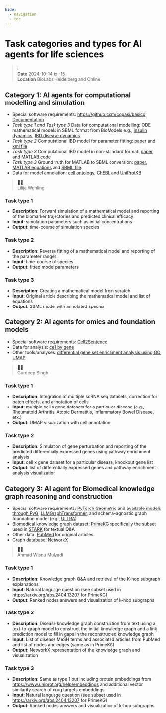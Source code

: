 ```yaml
---
hide:
  - navigation
  - toc
---
```


# <font color=black>Task categories and types for AI agents for life sciences</font>
> <font color=black>ℹ️</font><br>
> **Date** 2024-10-14 to -15<br>
> **Location** BioLabs Heidelberg and Online<br>

## Category 1: AI agents for computational modelling and simulation
- Special software requirements: https://github.com/copasi/basico [Documentation](https://basico.readthedocs.io/en/latest/index.html)  
- *Task type 1 and Task type 3* Data for computational modelling: ODE mathematical models in SBML format from BioModels e.g., [insulin dynamics](https://www.ebi.ac.uk/biomodels/BIOMD0000000482), [IBD disease dynamics](https://www.ebi.ac.uk/biomodels/BIOMD0000000535)
- *Task type 2* Computational IBD model for parameter fitting: [paper](https://ascpt.onlinelibrary.wiley.com/doi/10.1111/cts.12849) and [xml file](https://ascpt.onlinelibrary.wiley.com/action/downloadSupplement?doi=10.1111%2Fcts.12849&file=cts12849-sup-0004-Supinfo.zip)
- *Task type 3* Computational IBD model in non-standard format: [paper](https://ascpt.onlinelibrary.wiley.com/doi/10.1002/psp4.12932) and [MATLAB code](https://zenodo.org/records/7574219#.Y9LLJOLMKwo) 
- *Task type 3* Ground truth for MATLAB to SBML conversion: [paper](https://ascpt.onlinelibrary.wiley.com/doi/10.1002/psp4.12749), [MATLAB equations](https://ascpt.onlinelibrary.wiley.com/action/downloadSupplement?doi=10.1002%2Fpsp4.12749&file=psp412749-sup-0002-Supinfo.zip) and [SBML file](./Gadkar21_mod.xml).
- Data for model annotation: [cell ontology](https://bioportal.bioontology.org/ontologies/CL), [ChEBI](https://www.ebi.ac.uk/chebi/aboutChebiForward.do), and [UniProtKB](https://www.uniprot.org/)

> <font color=black>🧑‍🏫</font><br>
> Lilija Wehling

### Task type 1
- **Description**: Forward simulation of a mathematical model and reporting of the biomarker trajectories and predicted clinical efficacy
- **Input**: simulation parameters such as initial concentrations
- **Output**: time-course of simulation species

### Task type 2
- **Description**: Reverse fitting of a mathematical model and reporting of the parameter ranges
- **Input**: time-course of species
- **Output**: fitted model parameters

### Task type 3
- **Description**: Creating a mathematical model from scratch
- **Input**: Original article describing the mathematical model and list of equations
- **Output**: SBML model with annotated species

## Category 2: AI agents for omics and foundation models
- Special software requirements: [Cell2Sentence](https://www.biorxiv.org/content/10.1101/2023.09.11.557287v3.full)
- Data for analysis: [cell by gene](https://cellxgene.cziscience.com/)
- Other tools/analyses: [differential gene set enrichment analysis using GO](https://amigo.geneontology.org/amigo), [UMAP](https://docs.rapids.ai/api/cuml/stable/api/#umap)

> <font color=black>🧑‍🏫</font><br>
> Gurdeep Singh

### Task type 1
- **Description**: Integration of multiple scRNA seq datasets, correction for batch effects, and annotation of cells
- **Input**: multiple cell x gene datasets for a particular disease (e.g., Rheumatoid Arthritis, Atopic Dermatitis, Inflammatory Bowel Disease, etx.)
- **Output**: UMAP visualization with cell annotation

### Task type 2
- **Description**: Simulation of gene perturbation and reporting of the predicted differentially expressed genes using pathway enrichment analysis
- **Input**: cell x gene dataset for a particular disease; knockout gene list
- **Output**: list of differentially expressed genes and pathway enrichment analysis visualization

## Category 3: AI agent for Biomedical knowledge graph reasoning and construction
- Special software requirements: [PyTorch Geometric](https://github.com/pyg-team/pytorch_geometric) and [available models through PyG](https://pytorch-geometric.readthedocs.io/en/latest/modules/nn.html), [LLMGraphTransformer](https://api.python.langchain.com/en/latest/graph_transformers/langchain_experimental.graph_transformers.llm.LLMGraphTransformer.html), and schema-agnostic graph foundation model (e.g., [ULTRA](https://github.com/DeepGraphLearning/ULTRA))
- Biomedical knowledge graph dataset: [PrimeKG](https://github.com/mims-harvard/PrimeKG) specifically the subset used in [STARK](https://github.com/snap-stanford/stark) for textual Q&A
- Other data: [PubMed](https://pubmed.ncbi.nlm.nih.gov/) for original articles
- Graph database: [NetworkX](https://networkx.org/)

> <font color=black>🧑‍🏫</font><br>
> Ahmad Wisnu Mulyadi

### Task type 1
- **Description**: Knowledge graph Q&A and retrieval of the K-hop subgraph explanations
- **Input**: Natural language question (see subset used in https://arxiv.org/abs/2404.13207 for PrimeKG)
- **Output**: Ranked nodes answers and visualization of k-hop subgraphs

### Task type 2
- **Description**: Disease knowledge graph construction from text using a text-to-graph model to construct the initial knowledge graph and a link prediction model to fill in gaps in the reconstructed knowledge graph
- **Input**: List of disease MeSH terms and associated articles from PubMed and list of nodes and edges (same as in PrimeKG)
- **Output**: NetworkX representation of the knowledge graph and visualization

### Task type 3
- **Description**: Same as type 1 but including protein embeddings from https://www.uniprot.org/help/embeddings and additional vector similarity search of drug targets embeddings 
- **Input**: Natural language question (see subset used in https://arxiv.org/abs/2404.13207 for PrimeKG)
- **Output**: Ranked nodes answers and visualization of k-hop subgraphs